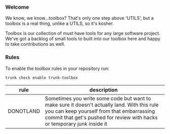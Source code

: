 ### Welcome

We know, we know...toolbox? That's only one step above 'UTILS', but a toolbox is a real thing, unlike a UTILS, so it's kosher. 

Toolbox is our collection of must have tools for any large software project. We've got a backlog of small tools to built into our toolbox here and happy to take contributions as well.



### Rules

To enable the toolbox rules in your repository run:

```bash
trunk check enable trunk-toolbox
```

| rule | description               |
| -------- | --------------------- |
| DONOTLAND      | Sometimes you write some code but want to make sure it doesn't actually land. With this rule you can keep yourself from that embarrassing commit that get's pushed for review with hacks or temporary junk inside it  |


